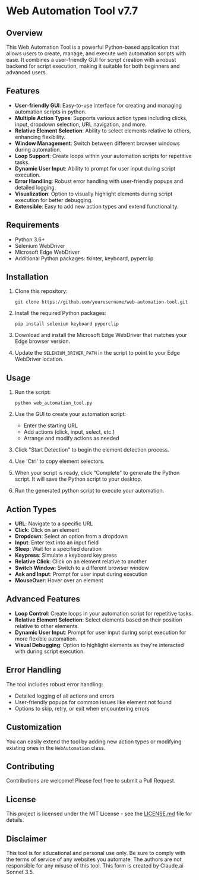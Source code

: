 # Web Automation Tool v7.7

## Overview

This Web Automation Tool is a powerful Python-based application that allows users to create, manage, and execute web automation scripts with ease. It combines a user-friendly GUI for script creation with a robust backend for script execution, making it suitable for both beginners and advanced users.

## Features

- **User-friendly GUI**: Easy-to-use interface for creating and managing automation scripts in python.
- **Multiple Action Types**: Supports various action types including clicks, input, dropdown selection, URL navigation, and more.
- **Relative Element Selection**: Ability to select elements relative to others, enhancing flexibility.
- **Window Management**: Switch between different browser windows during automation.
- **Loop Support**: Create loops within your automation scripts for repetitive tasks.
- **Dynamic User Input**: Ability to prompt for user input during script execution.
- **Error Handling**: Robust error handling with user-friendly popups and detailed logging.
- **Visualization**: Option to visually highlight elements during script execution for better debugging.
- **Extensible**: Easy to add new action types and extend functionality.

## Requirements

- Python 3.6+
- Selenium WebDriver
- Microsoft Edge WebDriver
- Additional Python packages: tkinter, keyboard, pyperclip

## Installation

1. Clone this repository:
   ```
   git clone https://github.com/yourusername/web-automation-tool.git
   ```

2. Install the required Python packages:
   ```
   pip install selenium keyboard pyperclip
   ```

3. Download and install the Microsoft Edge WebDriver that matches your Edge browser version.

4. Update the `SELENIUM_DRIVER_PATH` in the script to point to your Edge WebDriver location.

## Usage

1. Run the script:
   ```
   python web_automation_tool.py
   ```

2. Use the GUI to create your automation script:
   - Enter the starting URL
   - Add actions (click, input, select, etc.)
   - Arrange and modify actions as needed

3. Click "Start Detection" to begin the element detection process.

4. Use 'Ctrl' to copy element selectors.

5. When your script is ready, click "Complete" to generate the Python script. It will save the Python script to your desktop.

6. Run the generated python script to execute your automation.

## Action Types

- **URL**: Navigate to a specific URL
- **Click**: Click on an element
- **Dropdown**: Select an option from a dropdown
- **Input**: Enter text into an input field
- **Sleep**: Wait for a specified duration
- **Keypress**: Simulate a keyboard key press
- **Relative Click**: Click on an element relative to another
- **Switch Window**: Switch to a different browser window
- **Ask and Input**: Prompt for user input during execution
- **MouseOver**: Hover over an element

## Advanced Features

- **Loop Control**: Create loops in your automation script for repetitive tasks.
- **Relative Element Selection**: Select elements based on their position relative to other elements.
- **Dynamic User Input**: Prompt for user input during script execution for more flexible automation.
- **Visual Debugging**: Option to highlight elements as they're interacted with during script execution.

## Error Handling

The tool includes robust error handling:
- Detailed logging of all actions and errors
- User-friendly popups for common issues like element not found
- Options to skip, retry, or exit when encountering errors

## Customization

You can easily extend the tool by adding new action types or modifying existing ones in the `WebAutomation` class.

## Contributing

Contributions are welcome! Please feel free to submit a Pull Request.

## License

This project is licensed under the MIT License - see the [LICENSE.md](LICENSE.md) file for details.

## Disclaimer

This tool is for educational and personal use only. Be sure to comply with the terms of service of any websites you automate. The authors are not responsible for any misuse of this tool.
This form is created by Claude.ai Sonnet 3.5.
